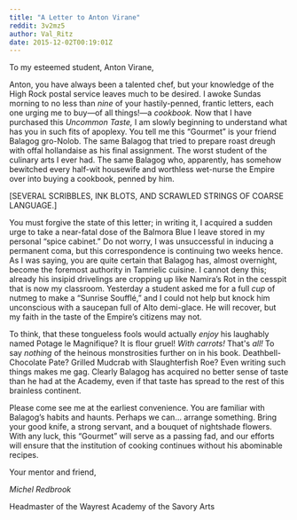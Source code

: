 ```yaml
---
title: "A Letter to Anton Virane"
reddit: 3v2mz5
author: Val_Ritz
date: 2015-12-02T00:19:01Z
---
```


To my esteemed student, Anton Virane,


Anton, you have always been a talented chef, but your knowledge of the High Rock postal service leaves much to be desired. I awoke Sundas morning to no less than *nine* of your hastily-penned, frantic letters, each one urging me to buy—of all things!—a *cookbook.* Now that I have purchased this *Uncommon Taste,* I am slowly beginning to understand what has you in such fits of apoplexy. You tell me this “Gourmet” is your friend Balagog gro-Nolob. The same Balagog that tried to prepare roast dreugh with offal hollandaise as his final assignment. The worst student of the culinary arts I ever had. The same Balagog who, apparently, has somehow bewitched every half-wit housewife and worthless wet-nurse the Empire over into buying a cookbook, penned by him.

[SEVERAL SCRIBBLES, INK BLOTS, AND SCRAWLED STRINGS OF COARSE LANGUAGE.]

You must forgive the state of this letter; in writing it, I acquired a sudden urge to take a near-fatal dose of the Balmora Blue I leave stored in my personal “spice cabinet.” Do not worry, I was unsuccessful in inducing a permanent coma, but this correspondence is continuing two weeks hence. As I was saying, you are quite certain that Balagog has, almost overnight, become the foremost authority in Tamrielic cuisine. I cannot deny this; already his insipid drivelings are cropping up like Namira’s Rot in the cesspit that is now my classroom. Yesterday a student asked me for a full *cup* of nutmeg to make a “Sunrise Soufflé,” and I could not help but knock him unconscious with a saucepan full of Alto demi-glace. He will recover, but my faith in the taste of the Empire’s citizens may not.

To think, that these tongueless fools would actually *enjoy* his laughably named Potage le Magnifique? It is flour gruel! *With carrots!* That's *all!* To say *nothing* of the heinous monstrosities further on in his book. Deathbell-Chocolate Pate? Grilled Mudcrab with Slaughterfish Roe? Even writing such things makes me gag. Clearly Balagog has acquired no better sense of taste than he had at the Academy, even if that taste has spread to the rest of this brainless continent.

Please come see me at the earliest convenience. You are familiar with Balagog’s habits and haunts. Perhaps we can… arrange something. Bring your good knife, a strong servant, and a bouquet of nightshade flowers. With any luck, this “Gourmet” will serve as a passing fad, and our efforts will ensure that the institution of cooking continues without his abominable recipes.

Your mentor and friend,


*Michel Redbrook*

Headmaster of the Wayrest Academy of the Savory Arts

